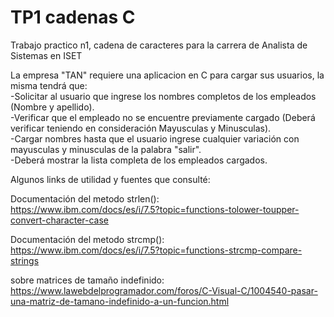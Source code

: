 # TP1 cadenas C
Trabajo practico n1, cadena de caracteres para la carrera de Analista de Sistemas en ISET

La empresa "TAN" requiere una aplicacion en C para cargar sus usuarios, la misma tendrá que:</br>
-Solicitar al usuario que ingrese los nombres completos de los empleados (Nombre y apellido).</br>
-Verificar que el empleado no se encuentre previamente cargado (Deberá verificar teniendo en consideración Mayusculas y Minusculas).</br>
-Cargar nombres hasta que el usuario ingrese cualquier variación con mayusculas y minusculas de la palabra "salir".</br>
-Deberá mostrar la lista completa de los empleados cargados.</br>

Algunos links de utilidad y fuentes que consulté:

Documentación del metodo strlen():</br>
https://www.ibm.com/docs/es/i/7.5?topic=functions-tolower-toupper-convert-character-case

Documentación del metodo strcmp():</br>
https://www.ibm.com/docs/es/i/7.5?topic=functions-strcmp-compare-strings

sobre matrices de tamaño indefinido:</br>
https://www.lawebdelprogramador.com/foros/C-Visual-C/1004540-pasar-una-matriz-de-tamano-indefinido-a-un-funcion.html
